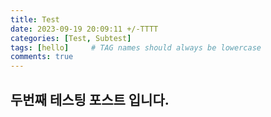 ```yaml
---
title: Test
date: 2023-09-19 20:09:11 +/-TTTT
categories: [Test, Subtest]
tags: [hello]     # TAG names should always be lowercase
comments: true
---
```


## 두번째 테스팅 포스트 입니다.